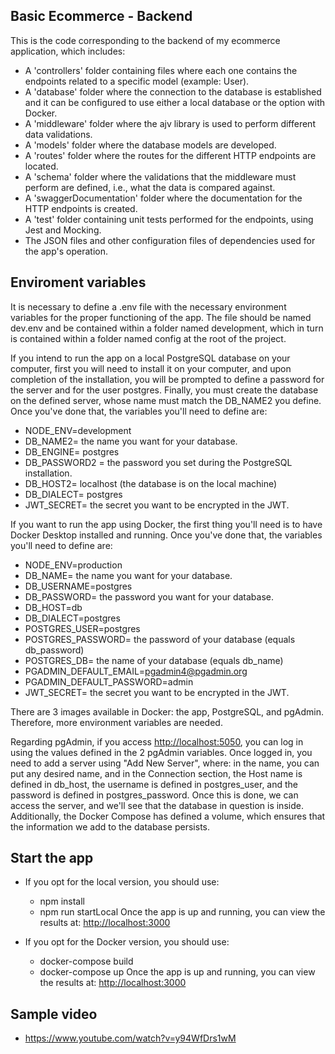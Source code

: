 ## Basic Ecommerce - Backend

This is the code corresponding to the backend of my ecommerce application, which includes:

- A 'controllers' folder containing files where each one contains the endpoints related to a specific model (example: User).
- A 'database' folder where the connection to the database is established and it can be configured to use either a local database or the option with Docker.
- A 'middleware' folder where the ajv library is used to perform different data validations.
- A 'models' folder where the database models are developed.
- A 'routes' folder where the routes for the different HTTP endpoints are located.
- A 'schema' folder where the validations that the middleware must perform are defined, i.e., what the data is compared against.
- A 'swaggerDocumentation' folder where the documentation for the HTTP endpoints is created.
- A 'test' folder containing unit tests performed for the endpoints, using Jest and Mocking.
- The JSON files and other configuration files of dependencies used for the app's operation.

## Enviroment variables 

It is necessary to define a .env file with the necessary environment variables for the proper functioning of the app. The file should be named dev.env and be contained within a folder named development, which in turn is contained within a folder named config at the root of the project.

If you intend to run the app on a local PostgreSQL database on your computer, first you will need to install it on your computer, and upon completion of the installation, you will be prompted to define a password for the server and for the user postgres. Finally, you must create the database on the defined server, whose name must match the DB_NAME2 you define.
Once you've done that, the variables you'll need to define are:
  - NODE_ENV=development 
  - DB_NAME2= the name you want for your database. 
  - DB_ENGINE= postgres 
  - DB_PASSWORD2 = the password you set during the PostgreSQL installation.
  - DB_HOST2= localhost (the database is on the local machine)
  - DB_DIALECT= postgres
  - JWT_SECRET= the secret you want to be encrypted in the JWT. 


If you want to run the app using Docker, the first thing you'll need is to have Docker Desktop installed and running.
Once you've done that, the variables you'll need to define are:
  - NODE_ENV=production
  - DB_NAME= the name you want for your database. 
  - DB_USERNAME=postgres
  - DB_PASSWORD= the password you want for your database. 
  - DB_HOST=db 
  - DB_DIALECT=postgres
  - POSTGRES_USER=postgres
  - POSTGRES_PASSWORD= the password of your database (equals db_password)
  - POSTGRES_DB= the name of your database (equals db_name)
  - PGADMIN_DEFAULT_EMAIL=pgadmin4@pgadmin.org
  - PGADMIN_DEFAULT_PASSWORD=admin 
  - JWT_SECRET= the secret you want to be encrypted in the JWT. 
  
There are 3 images available in Docker: the app, PostgreSQL, and pgAdmin. Therefore, more environment variables are needed.

Regarding pgAdmin, if you access  [http://localhost:5050](http://localhost:5050), you can log in using the values defined in the 2 pgAdmin variables. Once logged in, you need to add a server using "Add New Server", where: in the name, you can put any desired name, and in the Connection section, the Host name is defined in db_host, the username is defined in postgres_user, and the password is defined in postgres_password.
Once this is done, we can access the server, and we'll see that the database in question is inside.
Additionally, the Docker Compose has defined a volume, which ensures that the information we add to the database persists.

## Start the app

- If you opt for the local version, you should use:
  - npm install
  - npm run startLocal 
Once the app is up and running, you can view the results at: [http://localhost:3000](http://localhost:3000)

- If you opt for the Docker version, you should use: 
  - docker-compose build
  - docker-compose up
Once the app is up and running, you can view the results at: [http://localhost:3000](http://localhost:3000)

## Sample video

- https://www.youtube.com/watch?v=y94WfDrs1wM
